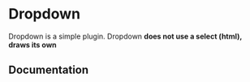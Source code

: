 # Dropdown

Dropdown is a simple plugin. Dropdown **does not use a select (html), draws its own**

## Documentation